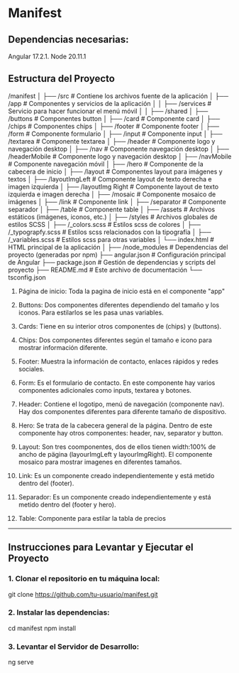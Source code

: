 # Manifest 

## Dependencias necesarias:

Angular 17.2.1.
Node 20.11.1

## Estructura del Proyecto

/manifest
│
├── /src                    # Contiene los archivos fuente de la aplicación
│   ├── /app                # Componentes y servicios de la aplicación
│   │   ├── /services 	     # Servicio para hacer funcionar el menú móvil
│   │   ├── /shared 
│ 	    	  ├── /buttons                # Componentes button
│ 	    	  ├── /card                   # Componente card
│ 	    	  ├── /chips                  # Componentes chips
│ 	    	  ├── /footer                 # Componente footer
│ 	    	  ├── /form                   # Componente formulario
│ 	    	       ├── /input             # Componente input
│ 	    	       ├── /textarea          # Componente textarea
│ 	    	  ├── /header                 # Componente logo y navegación desktop
│ 	    	       ├── /nav               # Componente navegación desktop
│ 	    	  ├── /headerMobile           # Componente logo y navegación desktop
│ 	    	       ├── /navMobile         # Componente navegación móvil
│ 	    	  ├── /hero                   # Componente de la cabecera de inicio
│ 	    	  ├── /layout                 # Componentes layout para imágenes y textos
│ 	    	       ├── /layoutImgLeft     # Componente layout de texto derecha e imagen izquierda
│ 	    	       ├── /layoutImg Right   # Componente layout de texto izquierda e imagen derecha
│ 	    	       ├── /mosaic            # Componente mosaico de imágenes
│ 	    	  ├── /link                   # Componente link
│ 	    	  ├── /separator              # Componente separador
│ 	    	  ├── /table                  # Componente table
│   ├── /assets                           # Archivos estáticos (imágenes, iconos, etc.)
│   ├── /styles     		               # Archivos globales de estilos SCSS
│ 	    	  ├── /_colors.scss           # Estilos scss de colores
│ 	    	  ├── /_typograpfy.scss       # Estilos scss relacionados con la tipografía
│ 	    	  ├── /_variables.scss        # Estilos scss para otras variables
│   └── index.html          # HTML principal de la aplicación
│
├── /node_modules           # Dependencias del proyecto (generadas por npm)
├── angular.json            # Configuración principal de Angular
├── package.json            # Gestión de dependencias y scripts del proyecto
├── README.md               # Este archivo de documentación
└── tsconfig.json  

1. Página de inicio: Toda la pagina de inicio está en el componente "app"

2. Buttons: Dos componentes diferentes dependiendo del tamaño y los iconos. Para estilarlos se les pasa unas variables.

3. Cards: Tiene en su interior otros componentes de (chips) y (buttons).

4. Chips: Dos componentes diferentes según el tamaño e icono para mostrar información diferente.

5. Footer: Muestra la información de contacto, enlaces rápidos y redes sociales.

6. Form: Es el formulario de contacto. En este componente hay varios componentes adicionales como inputs, textarea y botones.

7. Header: Contiene el logotipo, menú de navegación (componente nav). Hay dos componentes diferentes para diferente tamaño de dispositivo.

8. Hero: Se trata de la cabecera general de la página. Dentro de este componente hay otros componentes: header, nav, separator y button.

9. Layout: Son tres coomponentes, dos de ellos tienen width:100% de ancho de pägina (layourImgLeft y layourImgRight). El componente mosaico para mostrar imagenes en diferentes tamaños.

10. Link: Es un componente creado independientemente y está metido dentro del (footer). 

11. Separador: Es un componente creado independientemente y está metido dentro del (footer y hero). 

12. Table: Componente para estilar la tabla de precios
_________________________________________________________________________________

## Instrucciones para Levantar y Ejecutar el Proyecto

### 1. Clonar el repositorio en tu máquina local:

git clone https://github.com/tu-usuario/manifest.git

### 2. Instalar las dependencias:

cd manifest
npm install

### 3. Levantar el Servidor de Desarrollo:

ng serve
